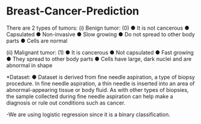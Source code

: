# Breast-Cancer-Prediction

There are 2 types of tumors:
(i) Benign tumor: (0)
● It is not cancerous
● Capsulated
● Non-invasive
● Slow growing
● Do not spread to other body parts
● Cells are normal

(ii) Malignant tumor: (1)
● It is cancerous
● Not capsulated
● Fast growing
● They spread to other body parts
● Cells have large, dark nuclei and are abnormal in shape

*Dataset:
● Dataset is derived from fine needle aspiration, a type of biopsy procedure. In fine needle
aspiration, a thin needle is inserted into an area of abnormal-appearing tissue or body
fluid. As with other types of biopsies, the sample collected during fine needle aspiration
can help make a diagnosis or rule out conditions such as cancer.

-We are using logistic regression since it is a binary classification.

